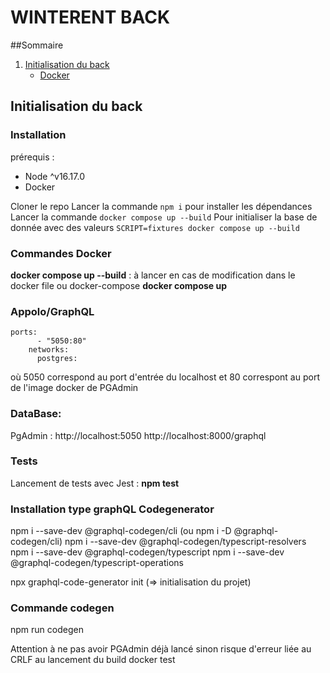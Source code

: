 # WINTERENT BACK

##Sommaire
1. [Initialisation du back](#initialisation-du-back)
    - [Docker](#Docker)

## Initialisation du back

### Installation
prérequis : 
- Node ^v16.17.0
- Docker

Cloner le repo
Lancer la commande `npm i` pour installer les dépendances
Lancer la commande `docker compose up --build`
Pour initialiser la base de donnée avec des valeurs `SCRIPT=fixtures docker compose up --build`

### Commandes Docker
**docker compose up --build** : à lancer en cas de modification dans le docker file ou docker-compose 
**docker compose up**


### Appolo/GraphQL
```
ports:
      - "5050:80"
    networks:
      postgres:
```
où 5050 correspond au port d'entrée du localhost et 80 correspont au port de l'image docker de PGAdmin

### DataBase:
PgAdmin : http://localhost:5050
http://localhost:8000/graphql

### Tests
Lancement de tests avec Jest : **npm test**

### Installation type graphQL Codegenerator
npm i --save-dev @graphql-codegen/cli (ou npm i -D @graphql-codegen/cli)
npm i --save-dev @graphql-codegen/typescript-resolvers
npm i --save-dev @graphql-codegen/typescript
npm i --save-dev @graphql-codegen/typescript-operations

npx graphql-code-generator init (=> initialisation du projet)

### Commande codegen
npm run codegen

Attention à  ne pas avoir PGAdmin déjà lancé sinon risque d'erreur liée au CRLF au lancement du build docker 
test